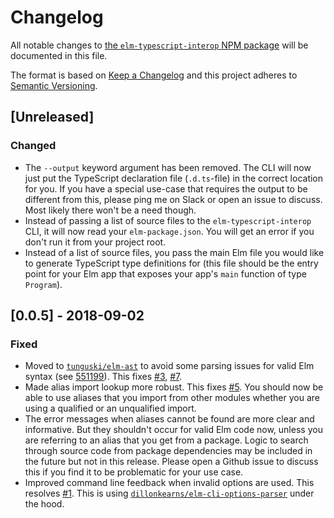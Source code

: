 # Changelog

All notable changes to
[the `elm-typescript-interop` NPM package](https://www.npmjs.com/package/elm-typescript-interop)
will be documented in this file.

The format is based on [Keep a Changelog](http://keepachangelog.com/en/1.0.0/)
and this project adheres to [Semantic Versioning](http://semver.org/spec/v2.0.0.html).

## [Unreleased]

### Changed

- The `--output` keyword argument has been removed. The CLI will now just
  put the TypeScript declaration file (`.d.ts`-file) in the correct location
  for you. If you have a special use-case that requires the output to be different from this,
  please ping me on Slack or open an issue to discuss. Most likely there won't be a need though.
- Instead of passing a list of source files to the `elm-typescript-interop` CLI, it will now
  read your `elm-package.json`. You will get an error if you don't run it from
  your project root.
- Instead of a list of source files, you pass the main Elm file you would like to generate
  TypeScript type definitions for (this file should be the entry point for your Elm app that exposes
  your app's `main` function of type `Program`).

## [0.0.5] - 2018-09-02

### Fixed

- Moved to [`tunguski/elm-ast`](https://github.com/tunguski/elm-ast) to avoid some parsing issues for valid Elm syntax (see [551199](https://github.com/dillonkearns/elm-typescript-interop/commit/551199dd12087ad965df3b4e57d985854b3f2eac)). This fixes [#3](https://github.com/dillonkearns/elm-typescript-interop/issues/3), [#7](https://github.com/dillonkearns/elm-typescript-interop/issues/7).
- Made alias import lookup more robust. This fixes [#5](https://github.com/dillonkearns/elm-typescript-interop/issues/5). You should
  now be able to use aliases that you import from other modules whether you are using a qualified or an unqualified import.
- The error messages when aliases cannot be found are more clear and informative. But they shouldn't occur for valid Elm code now, unless you are referring to an alias that you get from a package. Logic to search through source code from package dependencies may be included in the future but not in this release. Please open a Github issue to discuss this if you find it to be problematic for your use case.
- Improved command line feedback when invalid options are used. This resolves [#1](https://github.com/dillonkearns/elm-typescript-interop/issues/1). This is using [`dillonkearns/elm-cli-options-parser`](https://github.com/dillonkearns/elm-cli-options-parser) under the hood.
